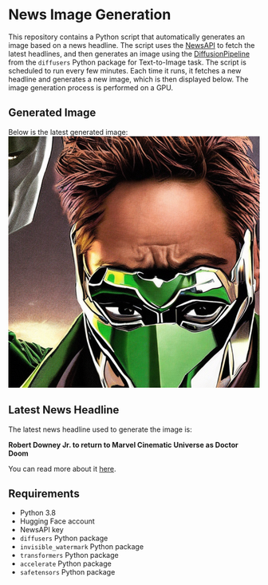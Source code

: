 # News Image Generation
This repository contains a Python script that automatically generates an image based on a news headline. The script uses the [NewsAPI](https://newsapi.org/) to fetch the latest headlines, and then generates an image using the [DiffusionPipeline](https://github.com/huggingface/diffusers) from the `diffusers` Python package for Text-to-Image task.
The script is scheduled to run every few minutes. Each time it runs, it fetches a new headline and generates a new image, which is then displayed below. The image generation process is performed on a GPU.

## Generated Image
Below is the latest generated image:
![Generated Image](image.png)

## Latest News Headline
The latest news headline used to generate the image is:

**Robert Downey Jr. to return to Marvel Cinematic Universe as Doctor Doom**

You can read more about it [here](https://news.google.com/rss/articles/CBMieGh0dHBzOi8vd3d3Lmdvb2Rtb3JuaW5nYW1lcmljYS5jb20vY3VsdHVyZS9zdG9yeS9yb2JlcnQtZG93bmV5LWpyLXJldHVybi1tYXJ2ZWwtY2luZW1hdGljLXVuaXZlcnNlLWRvY3Rvci1kb29tLTExMjM0OTg1OdIBfGh0dHBzOi8vd3d3Lmdvb2Rtb3JuaW5nYW1lcmljYS5jb20vYW1wL2N1bHR1cmUvc3Rvcnkvcm9iZXJ0LWRvd25leS1qci1yZXR1cm4tbWFydmVsLWNpbmVtYXRpYy11bml2ZXJzZS1kb2N0b3ItZG9vbS0xMTIzNDk4NTk?oc=5).

## Requirements
- Python 3.8
- Hugging Face account
- NewsAPI key
- `diffusers` Python package
- `invisible_watermark` Python package
- `transformers` Python package
- `accelerate` Python package
- `safetensors` Python package
